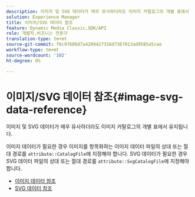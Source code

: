 ```yaml
---
description: 이미지 및 SVG 데이터가 매우 유사하더라도 이미지 카탈로그의 개별 표에서 유지됩니다.
solution: Experience Manager
title: 이미지/SVG 데이터 참조
feature: Dynamic Media Classic,SDK/API
role: 개발자,비즈니스 전문가
translation-type: tm+mt
source-git-commit: f6c97606d7a4209427316d7367013ad9585a5cae
workflow-type: tm+mt
source-wordcount: '102'
ht-degree: 0%

---
```



# 이미지/SVG 데이터 참조{#image-svg-data-reference}

이미지 및 SVG 데이터가 매우 유사하더라도 이미지 카탈로그의 개별 표에서 유지됩니다.

이미지 데이터가 필요한 경우 이미지를 항목화하는 이미지 데이터 파일의 상대 또는 절대 경로를 `attribute::CatalogFile`에 지정해야 합니다. SVG 데이터가 필요한 경우 SVG 데이터 파일의 상대 또는 절대 경로를 `attribute::SvgCatalogFile`에 지정해야 합니다.

* [이미지 데이터 참조](c-image-data-reference/c-image-data-reference.md)
* [SVG 데이터 참조](c-svg-data-reference/c-svg-data-reference.md)
